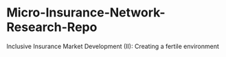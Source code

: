 # Micro-Insurance-Network-Research-Repo

  Inclusive Insurance Market Development (II): Creating a fertile environment
